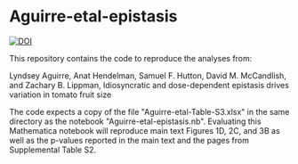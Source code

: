 # Aguirre-etal-epistasis

[![DOI](https://zenodo.org/badge/636480349.svg)](https://zenodo.org/badge/latestdoi/636480349)

This repository contains the code to reproduce the analyses from:

Lyndsey Aguirre, Anat Hendelman, Samuel F. Hutton, David M. McCandlish, and Zachary B. Lippman, 
Idiosyncratic and dose-dependent epistasis drives variation in tomato fruit size

The code expects a copy of the file "Aguirre-etal-Table-S3.xlsx" in the same directory as the notebook "Aguirre-etal-epistasis.nb". Evaluating this Mathematica notebook will reproduce main text Figures 1D, 2C, and 3B as well as the p-values reported in the main text and the pages from Supplemental Table S2.
